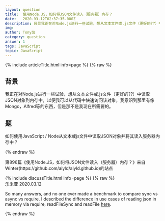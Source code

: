```yaml
---
layout: question
title:  使用Node.JS，如何将JSON文件读入（服务器）内存？
date:   2020-03-12T02:37:35.000Z
description: 背景我正在对Node.js进行一些试验，想从文本文件或.js文件（更好的??）中读取JSON对象到内存中，以便我可以从代码中快速访问该对象。我意识到那...
img: 
author: Tony凯
category: question
answer: 1
tags: JavaScript
topic: JavaScript
---
```

<div class="article-root">
  <div class="article">
    {% include articleTitle.html info=page %}
    {% raw %}
    <div class="article-content"><h2><font style="vertical-align: inherit;"><font style="vertical-align: inherit;">背景</font></font></h2>

<p><font style="vertical-align: inherit;"><font style="vertical-align: inherit;">我正在对Node.js进行一些试验，想从文本文件或.js文件（更好的??）中读取JSON对象到内存中，以便我可以从代码中快速访问该对象。</font><font style="vertical-align: inherit;">我意识到那里有像Mongo，Alfred等的东西，但是那不是我现在所需要的。</font></font></p>

<h2><font style="vertical-align: inherit;"><font style="vertical-align: inherit;">题</font></font></h2>

<p><font style="vertical-align: inherit;"><font style="vertical-align: inherit;">如何使用JavaScript / Node从文本或js文件中读取JSON对象并将其读入服务器内存中？</font></font></p></div>
    {% endraw %}
  </div>
  <p class="winter_mark">第896篇《使用Node.JS，如何将JSON文件读入（服务器）内存？》来自Winter(https://github.com/aiyld/aiyld.github.io)的站点</p>
  <div class="discuss-wrapper">
    {% include discussTitle.html info=page %}
    {% raw %}
    <div class="discuss-list">
    <div class="discuss-item">
        <div class="discuss-parent">
          <div class="discuss-meta">
            <span class="discuss-user">乐米亚</span>
            <span class="discuss-time">2020.03.12</span>
          </div>
          <div class="discuss-comment"><p>So many answers, and no one ever made a benchmark to compare sync vs async vs require. I described the difference in use cases of reading json in memory via require, readFileSync and readFile <a href="https://stackoverflow.com/questions/35389060/read-json-file-content-with-require-vs-fs-readfile">here</a>.</p></div>
        </div></div>
    </div>
    {% endraw %}
  </div>
<div>
